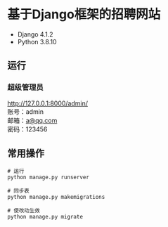# 基于Django框架的招聘网站  

- Django 4.1.2  
- Python 3.8.10

## 运行  

### 超级管理员  

http://127.0.0.1:8000/admin/  
账号：admin  
邮箱：a@qq.com  
密码：123456  


## 常用操作  

```
# 运行
python manage.py runserver

# 同步表
python manage.py makemigrations

# 使改动生效
python manage.py migrate
```
